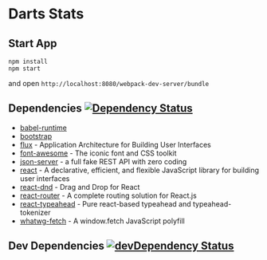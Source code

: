 # Darts Stats

## Start App

```
npm install
npm start
```

and open `http://localhost:8080/webpack-dev-server/bundle`

## Dependencies [![Dependency Status](https://david-dm.org/semigradsky/darts-stats.svg)](https://david-dm.org/semigradsky/darts-stats)

- [babel-runtime]()
- [bootstrap](https://github.com/twbs/bootstrap)
- [flux](https://github.com/facebook/flux) - Application Architecture for Building User Interfaces
- [font-awesome](https://github.com/FortAwesome/Font-Awesome) - The iconic font and CSS toolkit
- [json-server](https://github.com/typicode/json-server) - a full fake REST API with zero coding
- [react](facebook/react) - A declarative, efficient, and flexible JavaScript library for building user interfaces
- [react-dnd](gaearon/react-dnd) - Drag and Drop for React
- [react-router](https://github.com/rackt/react-router) - A complete routing solution for React.js
- [react-typeahead](fmoo/react-typeahead) - Pure react-based typeahead and typeahead-tokenizer
- [whatwg-fetch](https://github.com/github/fetch) - A window.fetch JavaScript polyfill

## Dev Dependencies [![devDependency Status](https://david-dm.org/semigradsky/darts-stats/dev-status.svg)](https://david-dm.org/semigradsky/darts-stats#info=devDependencies)
